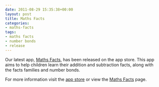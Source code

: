 ```yaml
---
date: 2011-08-29 15:35:38+00:00
layout: post
title: Maths Facts
categories:
- maths-facts
tags:
- maths facts
- number bonds
- release
---
```


Our latest app, [Maths Facts](/apps/maths-facts/), has been released on the app store. This app aims to help children learn their addition and subtraction facts, along with the facts families and number bonds.

For more information visit the [app store](http://itunes.apple.com/gb/app/maths-facts/id459281769?ls=1&mt=8) or view the [Maths Facts](http://www.cloudpebbles.com/apps/maths-facts/) page.
